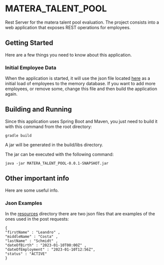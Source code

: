 # MATERA_TALENT_POOL
Rest Server for the matera talent pool evaluation.
The project consists into a web application that exposes REST operations for employees.

## Getting Started
Here are a few things you need to know about this application.

### Initial Employee Data
When the application is started, it will use the json file located [here](https://github.com/leandro-schmidt/MATERA_TALENT_POOL/blob/master/src/main/resources/employees.json) as a initial load of employees to the memory database. 
If you want to add more employees, or remove some, change this file and then build the application again.

## Building and Running
Since this application uses Spring Boot and Maven, you just need to build it with this command from the root directory:
```
gradle build
```
A jar will be generated in the build/libs directory.

The jar can be executed with the following command:
```
java -jar MATERA_TALENT_POOL-0.0.1-SNAPSHOT.jar
```

## Other important info
Here are some useful info.

### Json Examples
In the [resources](https://github.com/leandro-schmidt/MATERA_TALENT_POOL/blob/master/src/main/resources) directory there are two json files that are examples of the ones used in the post requests:
```
{
"firstName" : "Leandro" ,
"middleName" : "Costa" ,
"lastName" : "Schmidt" ,
"dateOfBirth" : "2023-01-10T00:00Z" ,
"dateOfEmployment" : "2023-01-10T12:56Z",
"status" : "ACTIVE"
}
```